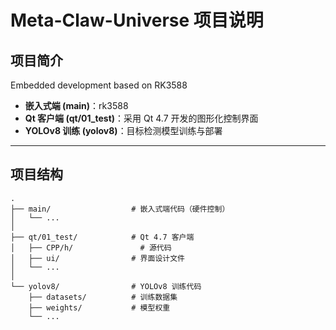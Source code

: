 # **Meta-Claw-Universe 项目说明**
## **项目简介**
Embedded development based on RK3588
- **嵌入式端 (main)**：rk3588
- **Qt 客户端 (qt/01_test)**：采用 Qt 4.7 开发的图形化控制界面
- **YOLOv8 训练 (yolov8)**：目标检测模型训练与部署

---

## **项目结构**
```
.
├── main/                  # 嵌入式端代码（硬件控制）
│   └── ...
│
├── qt/01_test/            # Qt 4.7 客户端
│   ├── CPP/h/               # 源代码
│   ├── ui/                # 界面设计文件
│   └── ...
│
└── yolov8/                # YOLOv8 训练代码
    ├── datasets/          # 训练数据集
    ├── weights/           # 模型权重
    └── ...
```

